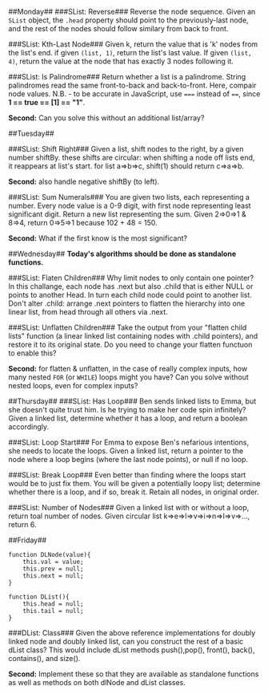 ##Monday##
###SList: Reverse###
Reverse the node sequence. Given an `SList` object, the `.head` property should point to the previously-last node, and the rest of the nodes should follow similary from back to front.

###SList: Kth-Last Node###
Given k, return the value that is 'k' nodes from the list's end. if given `(list, 1)`, return the list's last value. If given `(list, 4)`, return the value at the node that has exactly 3 nodes following it.

###SList: Is Palindrome###
Return whether a list is a palindrome. String palindromes read the same front-to-back and back-to-front. Here, compair node values.
N.B. - to be accurate in JavaScript, use `===` instead of `==`, since **1 == true == [1] == "1"**.

**Second:** Can you solve this without an additional list/array?

##Tuesday##

###SList: Shift Right###
Given a list, shift nodes to the right, by a given number shiftBy. these shifts are circular: when shifting a node off lists end, it reappears at list's start.
for list a=>b=>c, shift(1) should return c=>a=>b.

**Second:** also handle negative shiftBy (to left).

###SList: Sum Numerals###
You are given two lists, each representing a number. Every node value is a 0-9 digit, with first node representing least significant digit. Return a new list representing the sum. Given 2=>0=>1 & 8=>4, return 0=>5=>1 because 102 + 48 = 150.

**Second:** What if the first know is the most significant?


##Wednesday##
**Today's algorithms should be done as standalone functions.**

###SList: Flaten Children###
Why limit nodes to only contain one pointer? In this challange, each node has .next but also .child that is either NULL or points to another Head. In turn each child node could point to another list. Don't alter .child: arrange .next pointers to flatten the hierarchy into one linear list, from head through all others via .next.

###SList: Unflatten Children###
Take the output from your "flatten child lists" function (a linear linked list containing nodes with .child pointers), and restore it to its original state. Do you need to change your flatten functuon to enable this?

**Second:** for flatten & unflatten, in the case of really complex inputs, how many nested `FOR` (or `WHILE`) loops might you have? Can you solve without nested loops, even for complex inputs?

##Thursday##
###SList: Has Loop###
Ben sends linked lists to Emma, but she doesn't quite trust him. Is he trying to make her code spin infinitely? Given a linked list, determine whether it has a loop, and return a boolean accordingly.

###SList: Loop Start###
For Emma to expose Ben's nefarious intentions, she needs to locate the loops. Given a linked list, return a pointer to the node where a loop begins (where the last node points), or null if no loop.

###SList: Break Loop###
Even better than finding where the loops start would be to just fix them. You will be given a potentially loopy list; determine whether there is a loop, and if so, break it. Retain all nodes, in original order.

###SList: Number of Nodes###
Given a linked list with or without a loop, return toal number of nodes.
Given circular list k=>e=>l=>v=>i=>n=>l=>v=>..., return 6.

##Friday##

```
function DLNode(value){
	this.val = value;
	this.prev = null;
	this.next = null;
}

function DList(){
	this.head = null;
	this.tail = null;
}
```

###DList: Class###
Given the above reference implementations for doubly linked node and doubly linked list, can you construct the rest of a basic dList class? This would include dList methods push(),pop(), front(), back(), contains(), and size(). 

**Second:** Implement these so that they are available as standalone functions as well as methods on both dlNode and dList classes. 



